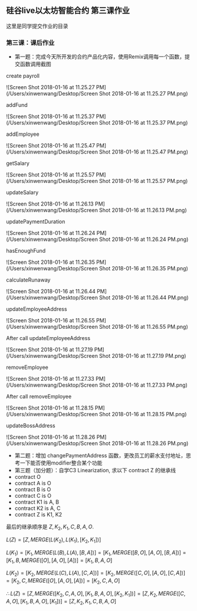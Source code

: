 ## 硅谷live以太坊智能合约 第三课作业
这里是同学提交作业的目录

### 第三课：课后作业
- 第一题：完成今天所开发的合约产品化内容，使用Remix调用每一个函数，提交函数调用截图


 create payroll

![Screen Shot 2018-01-16 at 11.25.27 PM](/Users/xinwenwang/Desktop/Screen Shot 2018-01-16 at 11.25.27 PM.png)

addFund

![Screen Shot 2018-01-16 at 11.25.37 PM](/Users/xinwenwang/Desktop/Screen Shot 2018-01-16 at 11.25.37 PM.png)

addEmployee

![Screen Shot 2018-01-16 at 11.25.47 PM](/Users/xinwenwang/Desktop/Screen Shot 2018-01-16 at 11.25.47 PM.png)

getSalary

![Screen Shot 2018-01-16 at 11.25.57 PM](/Users/xinwenwang/Desktop/Screen Shot 2018-01-16 at 11.25.57 PM.png)

updateSalary

![Screen Shot 2018-01-16 at 11.26.13 PM](/Users/xinwenwang/Desktop/Screen Shot 2018-01-16 at 11.26.13 PM.png)

updatePaymentDuration

![Screen Shot 2018-01-16 at 11.26.24 PM](/Users/xinwenwang/Desktop/Screen Shot 2018-01-16 at 11.26.24 PM.png)

hasEnoughFund

![Screen Shot 2018-01-16 at 11.26.35 PM](/Users/xinwenwang/Desktop/Screen Shot 2018-01-16 at 11.26.35 PM.png)

calculateRunaway

![Screen Shot 2018-01-16 at 11.26.44 PM](/Users/xinwenwang/Desktop/Screen Shot 2018-01-16 at 11.26.44 PM.png)

updateEmployeeAddress

![Screen Shot 2018-01-16 at 11.26.55 PM](/Users/xinwenwang/Desktop/Screen Shot 2018-01-16 at 11.26.55 PM.png)

After call updateEmployeeAddress

![Screen Shot 2018-01-16 at 11.27.19 PM](/Users/xinwenwang/Desktop/Screen Shot 2018-01-16 at 11.27.19 PM.png)

removeEmployee

![Screen Shot 2018-01-16 at 11.27.33 PM](/Users/xinwenwang/Desktop/Screen Shot 2018-01-16 at 11.27.33 PM.png)

After call removeEmployee

![Screen Shot 2018-01-16 at 11.28.15 PM](/Users/xinwenwang/Desktop/Screen Shot 2018-01-16 at 11.28.15 PM.png)

updateBossAddress

![Screen Shot 2018-01-16 at 11.28.26 PM](/Users/xinwenwang/Desktop/Screen Shot 2018-01-16 at 11.28.26 PM.png)





- 第二题：增加 changePaymentAddress 函数，更改员工的薪水支付地址，思考一下能否使用modifier整合某个功能
- 第三题（加分题）：自学C3 Linearization, 求以下 contract Z 的继承线
- contract O
- contract A is O
- contract B is O
- contract C is O
- contract K1 is A, B
- contract K2 is A, C
- contract Z is K1, K2

最后的继承顺序是 $Z, K_2, K_1,C,B,A,O$.

$L(Z) =[Z, MERGE(L(K_2), L(K_1), [K_2, K_1])]$

$L(K_1) = [K_1, MERGE(L(B), L(A),[B,A])] = [K_1, MERGE([B,O],[A,O],[B,A])] = [K_1, B, MERGE([O],[A,O],[A])] = [K_1, B, A, O]$

$L(K_2) = [K_2, MERGE(L(C), L(A),[C,A])] = [K_2, MERGE([C,O],[A,O],[C,A])] = [K_2, C, MERGE([O],[A,O],[A])] = [K_2, C, A, O]$

$\therefore L(Z) = [Z, MERGE([K_2,C,A,O], [K_1,B,A,O], [K_2,K_1])]=[Z,K_2,MERGE([C,A,O],[K_1,B,A,O],[K_1])] = [Z,K_2,K_1,C,B,A,O]$

